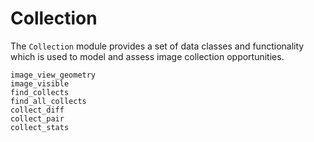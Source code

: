 # Collection

The `Collection` module provides a set of data classes and functionality which is
used to model and assess image collection opportunities.

```@docs
image_view_geometry
image_visible
find_collects
find_all_collects
collect_diff
collect_pair
collect_stats
```